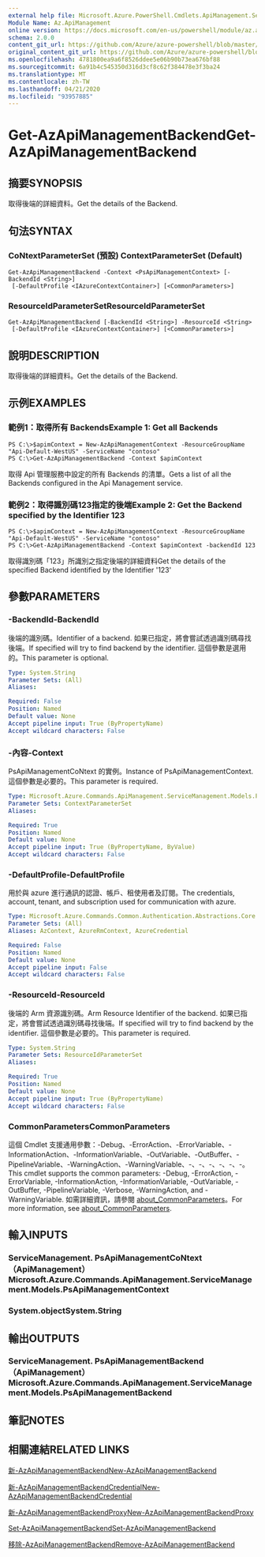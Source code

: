 ```yaml
---
external help file: Microsoft.Azure.PowerShell.Cmdlets.ApiManagement.ServiceManagement.dll-Help.xml
Module Name: Az.ApiManagement
online version: https://docs.microsoft.com/en-us/powershell/module/az.apimanagement/get-azapimanagementbackend
schema: 2.0.0
content_git_url: https://github.com/Azure/azure-powershell/blob/master/src/ApiManagement/ApiManagement/help/Get-AzApiManagementBackend.md
original_content_git_url: https://github.com/Azure/azure-powershell/blob/master/src/ApiManagement/ApiManagement/help/Get-AzApiManagementBackend.md
ms.openlocfilehash: 4781800ea9a6f8526ddee5e06b90b73ea676bf88
ms.sourcegitcommit: 6a91b4c545350d316d3cf8c62f384478e3f3ba24
ms.translationtype: MT
ms.contentlocale: zh-TW
ms.lasthandoff: 04/21/2020
ms.locfileid: "93957885"
---
```

# <span data-ttu-id="ec79d-101">Get-AzApiManagementBackend</span><span class="sxs-lookup"><span data-stu-id="ec79d-101">Get-AzApiManagementBackend</span></span>

## <span data-ttu-id="ec79d-102">摘要</span><span class="sxs-lookup"><span data-stu-id="ec79d-102">SYNOPSIS</span></span>
<span data-ttu-id="ec79d-103">取得後端的詳細資料。</span><span class="sxs-lookup"><span data-stu-id="ec79d-103">Get the details of the Backend.</span></span>

## <span data-ttu-id="ec79d-104">句法</span><span class="sxs-lookup"><span data-stu-id="ec79d-104">SYNTAX</span></span>

### <span data-ttu-id="ec79d-105">CoNtextParameterSet (預設) </span><span class="sxs-lookup"><span data-stu-id="ec79d-105">ContextParameterSet (Default)</span></span>
```
Get-AzApiManagementBackend -Context <PsApiManagementContext> [-BackendId <String>]
 [-DefaultProfile <IAzureContextContainer>] [<CommonParameters>]
```

### <span data-ttu-id="ec79d-106">ResourceIdParameterSet</span><span class="sxs-lookup"><span data-stu-id="ec79d-106">ResourceIdParameterSet</span></span>
```
Get-AzApiManagementBackend [-BackendId <String>] -ResourceId <String>
 [-DefaultProfile <IAzureContextContainer>] [<CommonParameters>]
```

## <span data-ttu-id="ec79d-107">說明</span><span class="sxs-lookup"><span data-stu-id="ec79d-107">DESCRIPTION</span></span>
<span data-ttu-id="ec79d-108">取得後端的詳細資料。</span><span class="sxs-lookup"><span data-stu-id="ec79d-108">Get the details of the Backend.</span></span>

## <span data-ttu-id="ec79d-109">示例</span><span class="sxs-lookup"><span data-stu-id="ec79d-109">EXAMPLES</span></span>

### <span data-ttu-id="ec79d-110">範例1：取得所有 Backends</span><span class="sxs-lookup"><span data-stu-id="ec79d-110">Example 1: Get all Backends</span></span>
```
PS C:\>$apimContext = New-AzApiManagementContext -ResourceGroupName "Api-Default-WestUS" -ServiceName "contoso"
PS C:\>Get-AzApiManagementBackend -Context $apimContext
```

<span data-ttu-id="ec79d-111">取得 Api 管理服務中設定的所有 Backends 的清單。</span><span class="sxs-lookup"><span data-stu-id="ec79d-111">Gets a list of all the Backends configured in the Api Management service.</span></span>

### <span data-ttu-id="ec79d-112">範例2：取得識別碼123指定的後端</span><span class="sxs-lookup"><span data-stu-id="ec79d-112">Example 2: Get the Backend specified by the Identifier 123</span></span>
```
PS C:\>$apimContext = New-AzApiManagementContext -ResourceGroupName "Api-Default-WestUS" -ServiceName "contoso"
PS C:\>Get-AzApiManagementBackend -Context $apimContext -backendId 123
```

<span data-ttu-id="ec79d-113">取得識別碼「123」所識別之指定後端的詳細資料</span><span class="sxs-lookup"><span data-stu-id="ec79d-113">Get the details of the specified Backend identified by the Identifier '123'</span></span>

## <span data-ttu-id="ec79d-114">參數</span><span class="sxs-lookup"><span data-stu-id="ec79d-114">PARAMETERS</span></span>

### <span data-ttu-id="ec79d-115">-BackendId</span><span class="sxs-lookup"><span data-stu-id="ec79d-115">-BackendId</span></span>
<span data-ttu-id="ec79d-116">後端的識別碼。</span><span class="sxs-lookup"><span data-stu-id="ec79d-116">Identifier of a backend.</span></span>
<span data-ttu-id="ec79d-117">如果已指定，將會嘗試透過識別碼尋找後端。</span><span class="sxs-lookup"><span data-stu-id="ec79d-117">If specified will try to find backend by the identifier.</span></span>
<span data-ttu-id="ec79d-118">這個參數是選用的。</span><span class="sxs-lookup"><span data-stu-id="ec79d-118">This parameter is optional.</span></span>

```yaml
Type: System.String
Parameter Sets: (All)
Aliases:

Required: False
Position: Named
Default value: None
Accept pipeline input: True (ByPropertyName)
Accept wildcard characters: False
```

### <span data-ttu-id="ec79d-119">-內容</span><span class="sxs-lookup"><span data-stu-id="ec79d-119">-Context</span></span>
<span data-ttu-id="ec79d-120">PsApiManagementCoNtext 的實例。</span><span class="sxs-lookup"><span data-stu-id="ec79d-120">Instance of PsApiManagementContext.</span></span>
<span data-ttu-id="ec79d-121">這個參數是必要的。</span><span class="sxs-lookup"><span data-stu-id="ec79d-121">This parameter is required.</span></span>

```yaml
Type: Microsoft.Azure.Commands.ApiManagement.ServiceManagement.Models.PsApiManagementContext
Parameter Sets: ContextParameterSet
Aliases:

Required: True
Position: Named
Default value: None
Accept pipeline input: True (ByPropertyName, ByValue)
Accept wildcard characters: False
```

### <span data-ttu-id="ec79d-122">-DefaultProfile</span><span class="sxs-lookup"><span data-stu-id="ec79d-122">-DefaultProfile</span></span>
<span data-ttu-id="ec79d-123">用於與 azure 進行通訊的認證、帳戶、租使用者及訂閱。</span><span class="sxs-lookup"><span data-stu-id="ec79d-123">The credentials, account, tenant, and subscription used for communication with azure.</span></span>

```yaml
Type: Microsoft.Azure.Commands.Common.Authentication.Abstractions.Core.IAzureContextContainer
Parameter Sets: (All)
Aliases: AzContext, AzureRmContext, AzureCredential

Required: False
Position: Named
Default value: None
Accept pipeline input: False
Accept wildcard characters: False
```

### <span data-ttu-id="ec79d-124">-ResourceId</span><span class="sxs-lookup"><span data-stu-id="ec79d-124">-ResourceId</span></span>
<span data-ttu-id="ec79d-125">後端的 Arm 資源識別碼。</span><span class="sxs-lookup"><span data-stu-id="ec79d-125">Arm Resource Identifier of the backend.</span></span> <span data-ttu-id="ec79d-126">如果已指定，將會嘗試透過識別碼尋找後端。</span><span class="sxs-lookup"><span data-stu-id="ec79d-126">If specified will try to find backend by the identifier.</span></span> <span data-ttu-id="ec79d-127">這個參數是必要的。</span><span class="sxs-lookup"><span data-stu-id="ec79d-127">This parameter is required.</span></span>

```yaml
Type: System.String
Parameter Sets: ResourceIdParameterSet
Aliases:

Required: True
Position: Named
Default value: None
Accept pipeline input: True (ByPropertyName)
Accept wildcard characters: False
```

### <span data-ttu-id="ec79d-128">CommonParameters</span><span class="sxs-lookup"><span data-stu-id="ec79d-128">CommonParameters</span></span>
<span data-ttu-id="ec79d-129">這個 Cmdlet 支援通用參數：-Debug、-ErrorAction、-ErrorVariable、-InformationAction、-InformationVariable、-OutVariable、-OutBuffer、-PipelineVariable、-WarningAction、-WarningVariable、-、-、-、-、-、-。</span><span class="sxs-lookup"><span data-stu-id="ec79d-129">This cmdlet supports the common parameters: -Debug, -ErrorAction, -ErrorVariable, -InformationAction, -InformationVariable, -OutVariable, -OutBuffer, -PipelineVariable, -Verbose, -WarningAction, and -WarningVariable.</span></span> <span data-ttu-id="ec79d-130">如需詳細資訊，請參閱 [about_CommonParameters](http://go.microsoft.com/fwlink/?LinkID=113216)。</span><span class="sxs-lookup"><span data-stu-id="ec79d-130">For more information, see [about_CommonParameters](http://go.microsoft.com/fwlink/?LinkID=113216).</span></span>

## <span data-ttu-id="ec79d-131">輸入</span><span class="sxs-lookup"><span data-stu-id="ec79d-131">INPUTS</span></span>

### <span data-ttu-id="ec79d-132">ServiceManagement. PsApiManagementCoNtext （ApiManagement）</span><span class="sxs-lookup"><span data-stu-id="ec79d-132">Microsoft.Azure.Commands.ApiManagement.ServiceManagement.Models.PsApiManagementContext</span></span>

### <span data-ttu-id="ec79d-133">System.object</span><span class="sxs-lookup"><span data-stu-id="ec79d-133">System.String</span></span>

## <span data-ttu-id="ec79d-134">輸出</span><span class="sxs-lookup"><span data-stu-id="ec79d-134">OUTPUTS</span></span>

### <span data-ttu-id="ec79d-135">ServiceManagement. PsApiManagementBackend （ApiManagement）</span><span class="sxs-lookup"><span data-stu-id="ec79d-135">Microsoft.Azure.Commands.ApiManagement.ServiceManagement.Models.PsApiManagementBackend</span></span>

## <span data-ttu-id="ec79d-136">筆記</span><span class="sxs-lookup"><span data-stu-id="ec79d-136">NOTES</span></span>

## <span data-ttu-id="ec79d-137">相關連結</span><span class="sxs-lookup"><span data-stu-id="ec79d-137">RELATED LINKS</span></span>

[<span data-ttu-id="ec79d-138">新-AzApiManagementBackend</span><span class="sxs-lookup"><span data-stu-id="ec79d-138">New-AzApiManagementBackend</span></span>](./New-AzApiManagementBackend.md)

[<span data-ttu-id="ec79d-139">新-AzApiManagementBackendCredential</span><span class="sxs-lookup"><span data-stu-id="ec79d-139">New-AzApiManagementBackendCredential</span></span>](./New-AzApiManagementBackendCredential.md)

[<span data-ttu-id="ec79d-140">新-AzApiManagementBackendProxy</span><span class="sxs-lookup"><span data-stu-id="ec79d-140">New-AzApiManagementBackendProxy</span></span>](./New-AzApiManagementBackendProxy.md)

[<span data-ttu-id="ec79d-141">Set-AzApiManagementBackend</span><span class="sxs-lookup"><span data-stu-id="ec79d-141">Set-AzApiManagementBackend</span></span>](./Set-AzApiManagementBackend.md)

[<span data-ttu-id="ec79d-142">移除-AzApiManagementBackend</span><span class="sxs-lookup"><span data-stu-id="ec79d-142">Remove-AzApiManagementBackend</span></span>](./Remove-AzApiManagementBackend.md)
